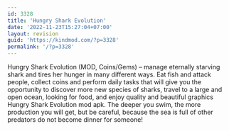 ```yaml
---
id: 3328
title: 'Hungry Shark Evolution'
date: '2022-11-23T15:27:04+07:00'
layout: revision
guid: 'https://kindmod.com/?p=3328'
permalink: '/?p=3328'
---
```


Hungry Shark Evolution (MOD, Coins/Gems) – manage eternally starving shark and tires her hunger in many different ways. Eat fish and attack people, collect coins and perform daily tasks that will give you the opportunity to discover more new species of sharks, travel to a large and open ocean, looking for food, and enjoy quality and beautiful graphics Hungry Shark Evolution mod apk. The deeper you swim, the more production you will get, but be careful, because the sea is full of other predators do not become dinner for someone!